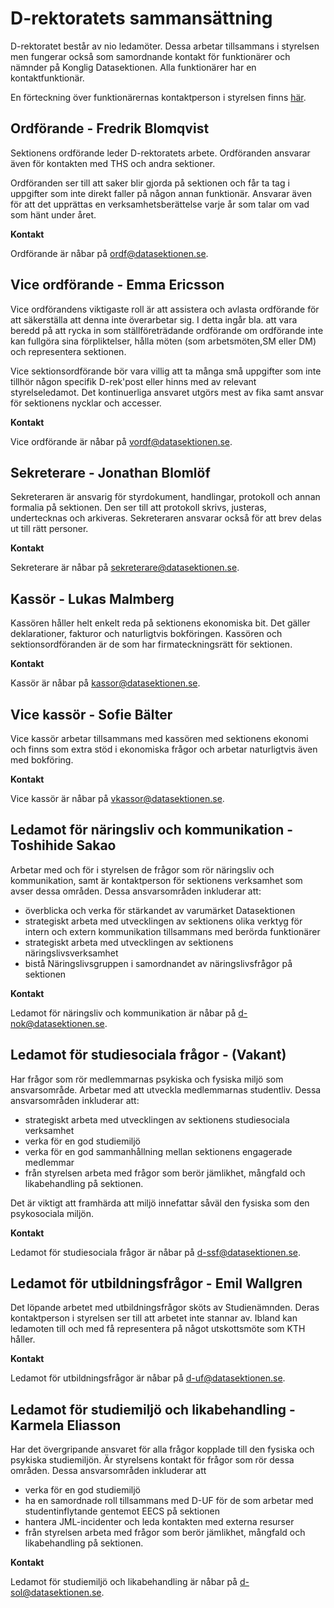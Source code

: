 # D-rektoratets sammansättning

D-rektoratet består av nio ledamöter. Dessa arbetar tillsammans i
styrelsen men fungerar också som samordnande kontakt för funktionärer
och nämnder på Konglig Datasektionen. Alla funktionärer har en
kontaktfunktionär.

En förteckning över funktionärernas kontaktperson i styrelsen finns [här](https://dsekt.se/kontaktperson).

## Ordförande - Fredrik Blomqvist

Sektionens ordförande leder D-rektoratets arbete. Ordföranden ansvarar
även för kontakten med THS och andra sektioner.

Ordföranden ser till att saker blir gjorda på sektionen och får ta tag i
uppgifter som inte direkt faller på någon annan funktionär. Ansvarar
även för att det upprättas en verksamhetsberättelse varje år som talar
om vad som hänt under året.

**Kontakt**

Ordförande är nåbar på [ordf@datasektionen.se](mailto:ordf@datasektionen.se).

## Vice ordförande - Emma Ericsson

Vice ordförandens viktigaste roll är att assistera och avlasta
ordförande för att säkerställa att denna inte överarbetar sig. I detta
ingår bla. att vara beredd på att rycka in som ställföreträdande
ordförande om ordförande inte kan fullgöra sina förpliktelser, hålla
möten (som arbetsmöten,SM eller DM) och representera sektionen.

Vice sektionsordförande bör vara villig att ta många små uppgifter som
inte tillhör någon specifik D-rek'post eller hinns med av relevant
styrelseledamot. Det kontinuerliga ansvaret utgörs mest av fika samt
ansvar för sektionens nycklar och accesser.

**Kontakt**

Vice ordförande är nåbar på [vordf@datasektionen.se](mailto:vordf@datasektionen.se).

## Sekreterare - Jonathan Blomlöf

Sekreteraren är ansvarig för styrdokument, handlingar, protokoll och annan
formalia på sektionen.
Den ser till att protokoll skrivs, justeras, undertecknas och arkiveras.
Sekreteraren ansvarar också för att brev delas ut till rätt personer.

**Kontakt**

Sekreterare är nåbar på [sekreterare@datasektionen.se](mailto:sekreterare@datasektionen.se).

## Kassör - Lukas Malmberg

Kassören håller helt enkelt reda på sektionens ekonomiska bit. Det
gäller deklarationer, fakturor och naturligtvis bokföringen. Kassören
och sektionsordföranden är de som har firmateckningsrätt för sektionen.

**Kontakt**

Kassör är nåbar på [kassor@datasektionen.se](mailto:kassor@datasektionen.se).

## Vice kassör - Sofie Bälter

Vice kassör arbetar tillsammans med kassören med sektionens ekonomi och finns
som extra stöd i ekonomiska frågor och arbetar naturligtvis även med bokföring.

**Kontakt**

Vice kassör är nåbar på [vkassor@datasektionen.se](mailto:vkassor@datasektionen.se).

## Ledamot för näringsliv och kommunikation - Toshihide Sakao

Arbetar med och för i styrelsen de frågor
som rör näringsliv och kommunikation, samt är kontaktperson för
sektionens verksamhet
som avser dessa områden. Dessa ansvarsområden inkluderar att:

-   överblicka och verka för stärkandet av varumärket Datasektionen
-   strategiskt arbeta med utvecklingen av sektionens olika verktyg för intern och extern kommunikation tillsammans med berörda funktionärer
-   strategiskt arbeta med utvecklingen av sektionens näringslivsverksamhet
-   bistå Näringslivsgruppen i samordnandet av näringslivsfrågor på sektionen

**Kontakt**

Ledamot för näringsliv och kommunikation är nåbar på [d-nok@datasektionen.se](mailto:d-nok@datasektionen.se).

## Ledamot för studiesociala frågor - (Vakant)

Har frågor som rör medlemmarnas psykiska
och fysiska miljö som ansvarsområde. Arbetar med att utveckla
medlemmarnas
studentliv. Dessa ansvarsområden inkluderar att:

-   strategiskt arbeta med utvecklingen av sektionens studiesociala
    verksamhet
-   verka för en god studiemiljö
-   verka för en god sammanhållning mellan sektionens engagerade medlemmar
-   från styrelsen arbeta med frågor som berör jämlikhet, mångfald och likabehandling på sektionen.

Det är viktigt att framhärda att miljö innefattar såväl den fysiska som
den psykosociala miljön.

**Kontakt**

Ledamot för studiesociala frågor är nåbar på [d-ssf@datasektionen.se](mailto:d-ssf@datasektionen.se).

## Ledamot för utbildningsfrågor - Emil Wallgren

Det löpande arbetet med utbildningsfrågor sköts av Studienämnden. Deras
kontaktperson i styrelsen ser till att arbetet inte stannar av. Ibland
kan ledamoten till och med få representera på något utskottsmöte som KTH
håller.

**Kontakt**

Ledamot för utbildningsfrågor är nåbar på [d-uf@datasektionen.se](mailto:d-uf@datasektionen.se).

## Ledamot för studiemiljö och likabehandling - Karmela Eliasson

Har det övergripande ansvaret för alla frågor kopplade till den fysiska och psykiska studiemiljön. Är styrelsens kontakt för frågor som rör dessa områden. Dessa ansvarsområden inkluderar att

-   verka för en god studiemiljö
-   ha en samordnade roll tillsammans med D-UF för de som arbetar med studentinflytande gentemot EECS på sektionen
-   hantera JML-incidenter och leda kontakten med externa resurser
-   från styrelsen arbeta med frågor som berör jämlikhet, mångfald och likabehandling på sektionen.

**Kontakt**

Ledamot för studiemiljö och likabehandling är nåbar på [d-sol@datasektionen.se](mailto:d-sol@datasektionen.se).
